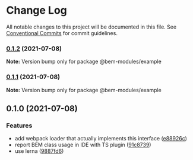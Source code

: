 # Change Log

All notable changes to this project will be documented in this file.
See [Conventional Commits](https://conventionalcommits.org) for commit guidelines.

### [0.1.2](https://github.com/bem-modules/bem-modules/compare/@bem-modules/example@0.1.0...@bem-modules/example@0.1.2) (2021-07-08)

**Note:** Version bump only for package @bem-modules/example





### [0.1.1](https://github.com/bem-modules/bem-modules/compare/@bem-modules/example@0.1.0...@bem-modules/example@0.1.1) (2021-07-08)

**Note:** Version bump only for package @bem-modules/example





## 0.1.0 (2021-07-08)


### Features

* add webpack loader that actually implements this interface ([e88926c](https://github.com/bem-modules/bem-modules/commit/e88926c2f25d53aed9f2d1827719b001d6f39990))
* report BEM class usage in IDE with TS plugin ([91c8739](https://github.com/bem-modules/bem-modules/commit/91c8739273b21bb4863524d2514598c71530fdf6))
* use lerna ([9887fd6](https://github.com/bem-modules/bem-modules/commit/9887fd699a6ebecffb266804b642dfe7da136443))
